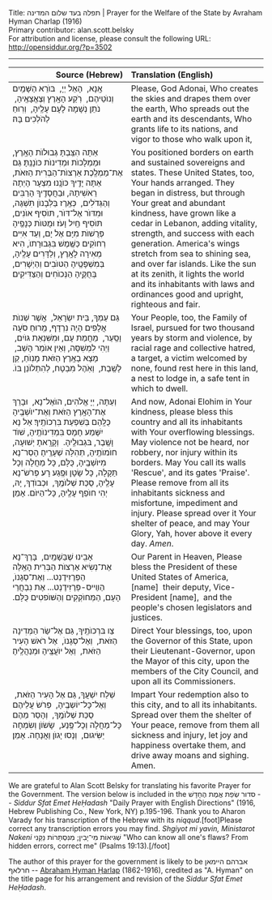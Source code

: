 <html>
<head></head>
<body>
Title: תפלה בעד שלום המדינה | Prayer for the Welfare of the State by Avraham Hyman Charlap (1916)<br />
Primary contributor: alan.scott.belsky<br />
For attribution and license, please consult the following URL: <a href="http://opensiddur.org/?p=3502">http://opensiddur.org/?p=3502</a>
<p />
<hr />

<table style="margin-left: auto;margin-right: auto;" class="draggable">
<thead><tr><th id="x" style="text-align: right;">Source (Hebrew)</th><th style="text-align: left;">Translation (English)</th></tr></thead>
<tbody>
<tr>
<td style="vertical-align:top;" width="46%">
<div class="liturgy"><span lang="he">
אָֽנָא, ‏
הָאֵל יְיָ, ‏
בּוֺרֵא הַשָּׁמַֽיִם וְנוֺטֵיהֶם, ‏
רֹֽקַע הָאָֽרֶץ וְצֶאֱצָאֶֽיהָ, ‏
נֹתֵן נְשָׁמָה לָעָם עָלֶֽיהָ, ‏
וְרֽוּחַ לַהֹלְכִים בָּהּ׃
</span></div></td>
 
<td style="vertical-align:top;" width="53%"><div class="english">
Please,
God Adonai,
Who creates the skies and drapes them over the earth,
Who spreads out the earth and its descendants,
Who grants life to its nations,
and vigor to those who walk upon it,
</td>
</tr>
<tr>
<td style="vertical-align:top;" width="46%">
<div class="liturgy"><span lang="he">
אַתָּה הִצַּֽבְתָּ גְבוּלוֺת הָאָֽרֶץ, וּמַמְלָכוֺת וּמְדִינוֺת כּוֺנָנְֽתָּ׃ 
גַּם אֶת־מַמְלֶֽכֶת אַרְצוֺת־הַבְּרִית הַזּאֹת, אַתָּה יָדֶֽיךָ כּוֺנָֽנוּ׃ 
מִצְעָר הָיְתָה רֵאשִׁיתָהּ, וּבַחֲסָדֶֽיךָ הָרַבִּים וְהַגְּדֺלִים, ‏
כְּאֶֽרֶז בַּלְּבָנוֺן תִּשְׁגֶּה, וּמִדּוֺר אֶל־דּוֺר,  תּוֺסִיף אוֺנִים, תּוֺסִיף חַֽיִל וָעֹז׃ 
וּמֻטּוֺת כְּנָפֶֽיהָ פְּרֻשׁוֺת מִיָּם אֶל יָם, וְעַד אִיִּים רְחוֺקִים׃ 
כַּשֶּֽׁמֶשׁ בִּגְבוּרָתוֺ, הִיא מְאִירָה לָאָֽרֶץ, וְלַדָּרִים עָלֶֽיהָ, בְּמִשְׁפָּטֶֽיהָ הַטּוֺבִים וְהַיְשָׁרִים, בְּחֻקֶּֽיהָ הַנְּכוֺחִים וְהַצַּדִּיקִים׃
</span></div></td>
 
<td style="vertical-align:top;" width="53%"><div class="english">
You positioned borders on earth and sustained sovereigns and states.
These United States, too, Your hands arranged.
They began in distress, but through Your great and abundant kindness,
have grown like a cedar in Lebanon, adding vitality, strength, and success with each generation.
America's wings stretch from sea to shining sea, and over far islands.
Like the sun at its zenith, it lights the world and its inhabitants with laws and ordinances good and upright, righteous and fair.
</td>
</tr>
<tr>
<td style="vertical-align:top;" width="46%">
<div class="liturgy"><span lang="he">
גַּם עַמְּךָ, בֵּית יִשְׂרָאֵל, ‏
אֲשֶׁר שְׁנוֺת אֲלָפִים הָיָה נִרְדָּף, מֵֽרוּחַ סֹעָה וָסַֽעַר, ‏
מֵחֲמַת עָם, וּמִשִּׁנְאַת גּוֺיִם, ‏
וַיְהִי לִמְשִׁסָּה, וְאֵין אוֺמֵר הָשֵׁב, ‏
מָצָא בָאָֽרֶץ הַזֹּאת מָנֽוֺחַ, קֵן לָשֶֽׁבֶת, ‏
וְאֹֽהֶל מִבְטָח, לְהִתְלוֺנֵן בּוֺ.‏
</span></div></td>
 
<td style="vertical-align:top;" width="53%"><div class="english">
Your People, too, the Family of Israel,
pursued for two thousand years by storm and violence,
by racial rage and collective hatred,
a target, a victim welcomed by none,
found rest here in this land,
a nest to lodge in, a safe tent in which to dwell.
</td>
</tr>
<tr>
<td style="vertical-align:top;" width="46%">
<div class="liturgy"><span lang="he">
וְעַתָּה, יְיָ אֱלֹהִים, הוֺאֶל־נָא, ‏
וּבָרֵךְ אֶת־הָאָֽרֶץ הַזֹּאת וְאֶת־יוֺשְׁבֶֽיהָ כֻּלָּֽהַם בְּשִׁפְעַת בִּרְכוֺתֶֽיךָ׃ 
אַל נָא יִשָּׁמַע חָמָס בִּמְדִינוֺתֶֽיהָ, שׁוֺד וָשֶֽׁבֶר, בּגְבוּלֶֽיהָ. ‏
וְקָרָֽאתָ יְשׁוּעָה, חוֺמוֺתֶֽיהָ, תְּהִלָּה שְׁעָרֶֽיהָ׃ 
הָסֵר־נָא מִיּוֺשְׁבֶֽיהָ, כֻּלָּם, כָּל מַחֲלָה וְכָל תַּקָלָה, כָּל שָׂטָן וּפֶֽגַע רָע׃ 
פְּרֹשׂ־נָא עָלֶֽיהָ, סֻכַּת שְׁלוֺמֶֽךָ, ‏
וּכְבוֺדְךָ, יָהּ, יְהִי חוֺפֵף עָלֶֽיהָ, כָּל־הַיּוֺם. אָמֵן׃
</span></div></td>
 
<td style="vertical-align:top;" width="53%"><div class="english">
And now, Adonai Elohim in Your kindness,
please bless this country and all its inhabitants with Your overflowing blessings.
May violence not be heard, nor robbery, nor injury within its borders.
May You call its walls 'Rescue', and its gates 'Praise'.
Please remove from all its inhabitants sickness and misfortune, impediment and injury.
Please spread over it Your shelter of peace,
and may Your Glory, Yah, hover above it every day. <em>Amen</em>.
</td>
</tr>
<tr>
<td style="vertical-align:top;" width="46%">
<div class="liturgy"><span lang="he">
אָבִֽינוּ שֶׁבַּשָׁמַֽיִם, ‏
בָּרֶךְ־נָא אֶת־נְשִׂיא אַרְצוֺת הַבְּרִית הָאֵֽלֶּה 
הַפְּרֶזִידֶנְט...‏
וְאֶת־סְגָנוֺ, הַװַײס-פְּרֶזִידֶנְט...‏
אֶת נִבְחֲרֵי הָעָם, הַמְּחוֺקְקִים וְהַשּׁוֺפטִים כֻּלָּם.‏
</span></div></td>
 
<td style="vertical-align:top;" width="53%"><div class="english">
Our Parent in Heaven,
Please bless the President of these United States of America, 
[name]&nbsp;
their deputy, Vice-President [name],&nbsp;
and the people's chosen legislators and justices.
</td>
</tr>
<tr>
<td style="vertical-align:top;" width="46%">
<div class="liturgy"><span lang="he">
צַו בּרְכוֺתֶֽיךָ, גַּם אֶל־שַׂר הַמְּדִינָה הַזֹּאת, ‏
וְאֶל־סְגָנוֺ, ‏
אֶל רֹאשׁ הָעִיר הַזֹּאת, ‏
וְאֶל יוֺעֲצֶֽיהָ 
וּמְנַהֲלֶֽיהָ׃
</span></div></td>
 
<td style="vertical-align:top;" width="53%"><div class="english">
Direct Your blessings, too, upon the Governor of this State,
upon their Lieutenant-Governor,
upon the Mayor of this city,
upon the members of the City Council,
and upon all its Commissioners.
</td>
</tr>
<tr>
<td style="vertical-align:top;" width="46%">
<div class="liturgy"><span lang="he">
שְׁלַח יִשְׁעֲךָ, גַּם אֶל הָעִיר הַזֹּאת, ‏
וְאֶל־כָּל־יוֹשְבֶֽיהָ, ‏
פְּרֹשׂ עֲלֵיהֶם סֻכַּת שְׁלוֺמֶֽךָ, ‏
וְהָסֵר מֵהֶם כָּל־מַחֲלָה וְכָל־פֶּֽנַע, ‏
שָׂשׂוֺן וְשִׂמְחָה יַשִּׂיגוּם, ‏
וְנָסוּ יָגוֺן וַאֲנָחָה. אָמֵן׃
</span></div></td>
 
<td style="vertical-align:top;" width="53%"><div class="english">
Impart Your redemption also to this city,
and to all its inhabitants.
Spread over them the shelter of Your peace,
remove from them all sickness and injury,
let joy and happiness overtake them,
and drive away moans and sighing.
Amen.
</td>
</tr>
</tbody></table>

We are grateful to Alan Scott Belsky for translating his favorite Prayer for the Government. The version below is included in the <span lang="he" class="hebrew">סדור שְׂפַת אֱמֶת הֶחָדָשׁ</span> -- <em>Siddur Sfat Emet HeḤadash</em> "Daily Prayer with English Directions" (1916, Hebrew Publishing Co., New York, NY) p.195-196. Thank you to Aharon Varady for his transcription of the Hebrew with its <em>niqqud</em>.[foot]Please correct any transcription errors you may find. <em>Shgiyot mi yavin, Ministarot Nakeni</em> <span lang="he" class="hebrew">שְׁגִיאוֹת מִי־יָבִין; מִנִּסְתָּרוֹת נַקֵּנִי</span> "Who can know all one's flaws? From hidden errors, correct me" (Psalms 19:13).[/foot]

The author of this prayer for the government is likely to be <span lang="he" class="hebrew">אברהם היימאן חרלאףּ</span> -- <a href="http://www.worldcat.org/identities/lccn-no2003-17448">Abraham Hyman Ḥarlap</a> (1862-1916), credited as "A. Hyman" on the title page for his arrangement and revision of the <em>Siddur Sfat Emet HeḤadash</em>.
</body>
</html>